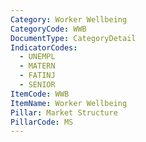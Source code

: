 ```yaml
---
Category: Worker Wellbeing
CategoryCode: WWB
DocumentType: CategoryDetail
IndicatorCodes:
  - UNEMPL
  - MATERN
  - FATINJ
  - SENIOR
ItemCode: WWB
ItemName: Worker Wellbeing
Pillar: Market Structure
PillarCode: MS
---
```



